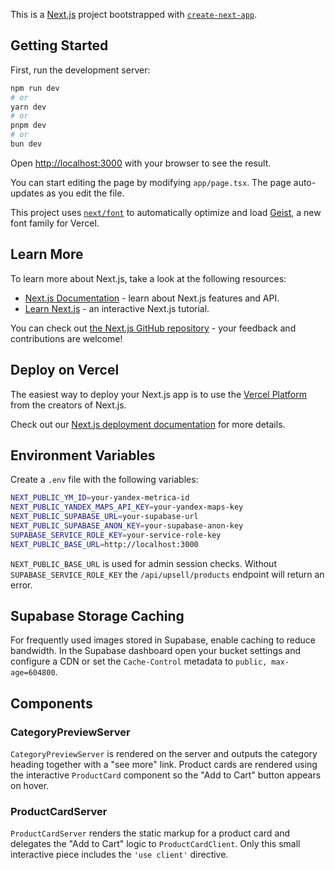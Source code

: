 This is a [Next.js](https://nextjs.org) project bootstrapped with [`create-next-app`](https://nextjs.org/docs/app/api-reference/cli/create-next-app).

## Getting Started

First, run the development server:

```bash
npm run dev
# or
yarn dev
# or
pnpm dev
# or
bun dev
```

Open [http://localhost:3000](http://localhost:3000) with your browser to see the result.

You can start editing the page by modifying `app/page.tsx`. The page auto-updates as you edit the file.

This project uses [`next/font`](https://nextjs.org/docs/app/building-your-application/optimizing/fonts) to automatically optimize and load [Geist](https://vercel.com/font), a new font family for Vercel.

## Learn More

To learn more about Next.js, take a look at the following resources:

- [Next.js Documentation](https://nextjs.org/docs) - learn about Next.js features and API.
- [Learn Next.js](https://nextjs.org/learn) - an interactive Next.js tutorial.

You can check out [the Next.js GitHub repository](https://github.com/vercel/next.js) - your feedback and contributions are welcome!

## Deploy on Vercel

The easiest way to deploy your Next.js app is to use the [Vercel Platform](https://vercel.com/new?utm_medium=default-template&filter=next.js&utm_source=create-next-app&utm_campaign=create-next-app-readme) from the creators of Next.js.

Check out our [Next.js deployment documentation](https://nextjs.org/docs/app/building-your-application/deploying) for more details.

## Environment Variables

Create a `.env` file with the following variables:

```bash
NEXT_PUBLIC_YM_ID=your-yandex-metrica-id
NEXT_PUBLIC_YANDEX_MAPS_API_KEY=your-yandex-maps-key
NEXT_PUBLIC_SUPABASE_URL=your-supabase-url
NEXT_PUBLIC_SUPABASE_ANON_KEY=your-supabase-anon-key
SUPABASE_SERVICE_ROLE_KEY=your-service-role-key
NEXT_PUBLIC_BASE_URL=http://localhost:3000
```

`NEXT_PUBLIC_BASE_URL` is used for admin session checks. Without `SUPABASE_SERVICE_ROLE_KEY` the `/api/upsell/products` endpoint will return an error.

## Supabase Storage Caching

For frequently used images stored in Supabase, enable caching to reduce bandwidth.
In the Supabase dashboard open your bucket settings and configure a CDN or set
the `Cache-Control` metadata to `public, max-age=604800`.


## Components

### CategoryPreviewServer

`CategoryPreviewServer` is rendered on the server and outputs the category heading together with a "see more" link. Product cards are rendered using the interactive `ProductCard` component so the "Add to Cart" button appears on hover.

### ProductCardServer

`ProductCardServer` renders the static markup for a product card and delegates the "Add to Cart" logic to `ProductCardClient`. Only this small interactive piece includes the `'use client'` directive.
